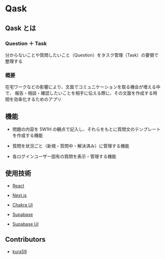 # Qask

## Qask とは

### Question ＋ Task

分からないことや質問したいこと（Question）をタスク管理（Task）の要領で整理する

### 概要

在宅ワークなどの影響により、文面でコミュニケーションを取る機会が増える中で、
報告・相談・確認したいことを相手に伝える際に、その文面を作成する時間を効率化するためのアプリ

## 機能

- 問題の内容を 5W1H の観点で記入し、それらをもとに質問文のテンプレートを作成する機能

- 質問を状況ごと（新規・質問中・解決済み）に管理する機能

- 各ログインユーザー固有の質問を表示・管理する機能

## 使用技術

- [React](https://ja.reactjs.org/)

- [Next.js](https://nextjs.org/)

- [Chakra UI](https://chakra-ui.com/)

- [Supabase](https://app.supabase.io/)

- [Supabase UI](https://ui.supabase.io/)

## Contributors

- [kura59](https://github.com/kura59)
